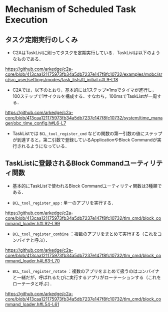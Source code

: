 # Mechanism of Scheduled Task Execution

## タスク定期実行のしくみ
- C2AはTaskListに則ってタスクを定期実行している．TaskListは以下のようなものである．

https://github.com/arkedge/c2a-core/blob/413caa121175973fb34a5db7237e147f8fc10732/examples/mobc/src/src_user/settings/modes/task_lists/tl_initial.c#L9-L18

- C2Aでは，以下のとおり，基本的には1ステップ=1msでタイマが進行し，100ステップで1サイクルを構成する．すなわち，100msでTaskListが一周する．

https://github.com/arkedge/c2a-core/blob/413caa121175973fb34a5db7237e147f8fc10732/system/time_manager/obc_time_config.h#L6-L7

- TaskListでは `BCL_tool_register_cmd` などの関数の第一引数の値にステップが到達すると，第二引数で登録しているApplicationやBlock Commandが実行されるようになっている．

## TaskListに登録されるBlock Commandユーティリティ関数
- 基本的にTaskListで使われるBlock Commandユーティリティ関数は3種類である．

- `BCL_tool_register_app` : 単一のアプリを実行する．

https://github.com/arkedge/c2a-core/blob/413caa121175973fb34a5db7237e147f8fc10732/tlm_cmd/block_command_loader.h#L92-L99

- `BCL_tool_register_combine` ：複数のアプリをまとめて実行する（これをコンバイナと呼ぶ）．

https://github.com/arkedge/c2a-core/blob/413caa121175973fb34a5db7237e147f8fc10732/tlm_cmd/block_command_loader.h#L63-L70

- `BCL_tool_register_rotate` ：複数のアプリをまとめて扱うのはコンバイナと一緒だが，呼ばれるたびに実行するアプリがローテーションする（これをローテータと呼ぶ）．

https://github.com/arkedge/c2a-core/blob/413caa121175973fb34a5db7237e147f8fc10732/tlm_cmd/block_command_loader.h#L54-L61